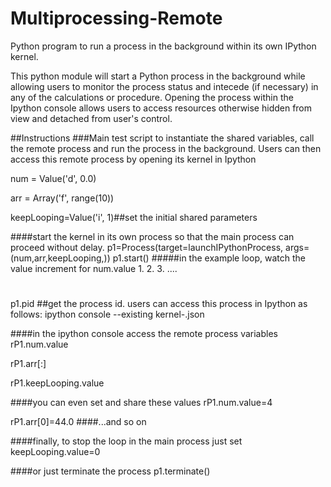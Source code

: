 # Multiprocessing-Remote
Python program to run a process in the background within its own IPython kernel.

This python module will start a Python process in the background while allowing users to monitor the process status and intecede (if necessary) in any of the calculations or procedure.  Opening the process within the Ipython console allows users to access resources otherwise hidden from view and detached from user's control.  

##Instructions
###Main test script to instantiate the shared variables, call the remote process and run the process in the background.  Users can then access this remote process by opening its kernel in Ipython

num = Value('d', 0.0)

arr = Array('f', range(10))

keepLooping=Value('i', 1)##set the initial shared parameters

####start the kernel in its own process so that the main process can proceed without delay.
p1=Process(target=launchIPythonProcess, args=(num,arr,keepLooping,))
p1.start()
#####in the example loop, watch the value increment for num.value
1. 
2. 
3.  ....
#

p1.pid  ##get the process id.  users can access this process in Ipython as follows: 
ipython console --existing kernel-<your-pid-above>.json



####in the ipython console access the remote process variables
rP1.num.value

rP1.arr[:]

rP1.keepLooping.value

####you can even set and share these values
rP1.num.value=4

rP1.arr[0]=44.0
####...and so on

####finally, to stop the loop in the main process just set
keepLooping.value=0

####or just terminate the process
p1.terminate()
    
